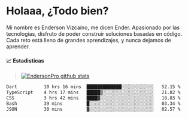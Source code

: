 
# Holaaa, ¿Todo bien?

Mi nombre es Enderson Vizcaíno, me dicen Ender. Apasionado por las tecnologías, disfruto de poder construir soluciones basadas en código. Cada reto está lleno de grandes aprendizajes, y nunca dejamos de aprender. 

#### :chart_with_upwards_trend: Estadisticas
> [![EndersonPro github stats](https://github-readme-stats.vercel.app/api?username=endersonpro&theme=vue-dark&show_icons=true)](https://github.com/anuraghazra/github-readme-stats) 


<!--START_SECTION:waka-->

```txt
Dart          10 hrs 16 mins  █████████████░░░░░░░░░░░░   52.15 %
TypeScript    4 hrs 17 mins   █████▒░░░░░░░░░░░░░░░░░░░   21.82 %
CSS           3 hrs 42 mins   ████▓░░░░░░░░░░░░░░░░░░░░   18.83 %
Bash          39 mins         █░░░░░░░░░░░░░░░░░░░░░░░░   03.34 %
JSON          30 mins         ▓░░░░░░░░░░░░░░░░░░░░░░░░   02.57 %
```

<!--END_SECTION:waka-->

[website]: https://endersonpro.github.io/portfolio/
[twitter]: https://twitter.com/endersonj_
[youtube]: https://youtube.com/ByEnderson
[instagram]: https://instagram.com/endersonvizc
[linkedin]: https://www.linkedin.com/in/enderson-vizcaino-2aa927175/

